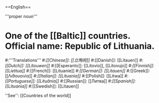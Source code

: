 ==English==

'''proper noun'''

# One of the [[Baltic]] countries. Official name: Republic of Lithuania.
#:'''Translations'''
#:*[[Chinese]]: [[立陶宛]]
#:*[[Danish]]: [[Litauen]]
#:*[[Dutch]]: [[Litouwen]]
#:*[[Esperanto]]: [[Litovio]], [[Litovujo]]
#:*[[Finnish]]: [[Liettua]]
#:*[[French]]: [[Lituanie]]
#:*[[German]]: [[Litauen]]
#:*[[Greek]]: [[Λιθουανία]]
#:*[[Italian]]: [[Lituania]]
#:*[[Polish]]: [[Litwa]]
#:*[[Portuguese]]: [[Lituânia]]
#:*[[Russian]]: [[Литва]]
#:*[[Spanish]]: [[Lituania]]
#:*[[Swedish]]: [[Litauen]]

''See'': [[Countries of the world]]